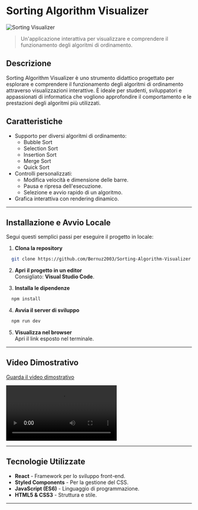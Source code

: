 # Sorting Algorithm Visualizer

![Sorting Visualizer](https://github.com/Bernuz2003/Sortify-Sorting-Algorithm-Visualizer/blob/master/media/screen_Sortify.png)

> Un'applicazione interattiva per visualizzare e comprendere il funzionamento degli algoritmi di ordinamento.

## **Descrizione**
Sorting Algorithm Visualizer è uno strumento didattico progettato per esplorare e comprendere il funzionamento degli algoritmi di ordinamento attraverso visualizzazioni interattive. È ideale per studenti, sviluppatori e appassionati di informatica che vogliono approfondire il comportamento e le prestazioni degli algoritmi più utilizzati.

## **Caratteristiche**
- Supporto per diversi algoritmi di ordinamento:
  - Bubble Sort
  - Selection Sort
  - Insertion Sort
  - Merge Sort
  - Quick Sort
- Controlli personalizzati:
  - Modifica velocità e dimensione delle barre.
  - Pausa e ripresa dell'esecuzione.
  - Selezione e avvio rapido di un algoritmo.
- Grafica interattiva con rendering dinamico.

---

## **Installazione e Avvio Locale**
Segui questi semplici passi per eseguire il progetto in locale:

1. **Clona la repository**
```bash
  git clone https://github.com/Bernuz2003/Sorting-Algorithm-Visualizer.git
```

2. **Apri il progetto in un editor**  
   Consigliato: **Visual Studio Code**.

3. **Installa le dipendenze**
```bash
  npm install
```

4. **Avvia il server di sviluppo**
```bash
  npm run dev
```

5. **Visualizza nel browser**  
   Apri il link esposto nel terminale.

---

## **Video Dimostrativo**
[Guarda il video dimostrativo](https://github.com/Bernuz2003/Sortify-Sorting-Algorithm-Visualizer/blob/master/project/media/reg_Sortify.mp4)

<video controls src="https://github.com/Bernuz2003/Sortify-Sorting-Algorithm-Visualizer/blob/master/project/media/reg_Sortify.mp4" title="Sortify-demo"></video>

---

## **Tecnologie Utilizzate**
- **React** - Framework per lo sviluppo front-end.
- **Styled Components** - Per la gestione del CSS.
- **JavaScript (ES6)** - Linguaggio di programmazione.
- **HTML5 & CSS3** - Struttura e stile.

---

